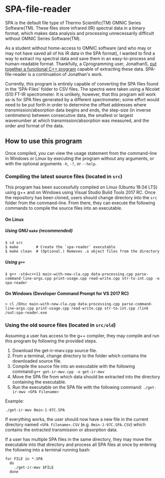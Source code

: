 # SPA-file-reader

SPA is the default file type of Thermo Scientific(TM) OMNIC Series Software(TM). These files
store infrared (IR) spectral data in a binary format, which makes data analysis and processing
unnecessarily difficult without OMNIC Series Software(TM).

As a student without home-access to OMNIC software (and who may or may not have saved all of
his IR data in the SPA format), I wanted to find a way to extract my spectral data and save
them in an easy-to-process and human-readable format. Thankfully, a Cprogramming user, JonathanS,
[put together a functional C++ program][cprog] capable of extracting these data. SPA-file-reader
is a continuation of Jonathan's work.

Currently, this program is entirely capable of converting the SPA files found in the 'SPA-Files'
folder to CSV files. The spectra were taken using a Nicolet iS10 FT-IR spectrometer. It is
unlikely, however, that this program will work as-is for SPA files generated by a different
spectrometer; some effort would need to be put forth in order to determine the offset addresses
where transmission/absorption data begins and ends, the step-size (in inverse centimeters)
between consecutive data, the smallest or largest wavenumber at which transmission/absorption
was measured, and the order and format of the data.

[cprog]: https://cboard.cprogramming.com/cplusplus-programming/152474-reading-ir-spectrosopy-file-spa-file-unknown-binary-file.html


## How to use this program

Once compiled, you can view the usage statement from the command-line in Windows or Linux by
executing the program without any arguments, or with the optional arguments `-h`, `-?`, or `--help`.

### Compiling the latest source files (located in `src`)

This program has been successfully compiled on Linux (Ubuntu 18.04 LTS) using g++ and on Windows
using Visual Studio Build Tools 2017 RC. Once the repository has been cloned, users should change
directory into the `src` folder from the command-line. From there, they can execute the following
commands to compile the source files into an executable.

#### On Linux

##### Using GNU `make` (recommended)
```
$ cd src
$ make        # Create the `spa-reader` executable
$ make clean  # (Optional.) Removes .o object files from the directory
```

##### Using `g++`
```
$ g++ -std=c++11 main-with-new-cla.cpp data-processing.cpp parse-command-line-args.cpp print-usage.cpp read-write.cpp str-to-int.cpp -o spa-reader
```

#### On Windows (Developer Command Prompt for VS 2017 RC)
```
> cl /EHsc main-with-new-cla.cpp data-processing.cpp parse-command-line-args.cpp print-usage.cpp read-write.cpp str-to-int.cpp /link /out:spa-reader.exe
```

### Using the old source files (located in `src/old`)

Assuming a user has access to the g++ compiler, they may compile and run this program by
following the provided steps.

1. Download the get-ir-mwv.cpp source file.
2. From a terminal, change directory to the folder which contains the downloaded source file.
3. Compile the source file into an executable with the following command:`g++ get-ir-mwv.cpp -o get-ir-mwv`
4. Move the SPA file from which data should be extracted into the directory containing the executable.
5. Run the executable on the SPA file with the following command: `./get-ir-mwv <SPA Filename>`

Example:
```
./get-ir-mwv 0min-1-97C.SPA
```

If everything works, the user should now have a new file in the current directory named
`<SPA Filename>.CSV` (e.g. `0min-1-97C.SPA.CSV`) which contains the extracted transmission or
absorption data.

If a user has multiple SPA files in the same directory, they may move the executable into that
directory and process all SPA files at once by entering the following into a terminal running bash:
```
for FILE in *.SPA
  do
    ./get-ir-mwv $FILE
  done
```
